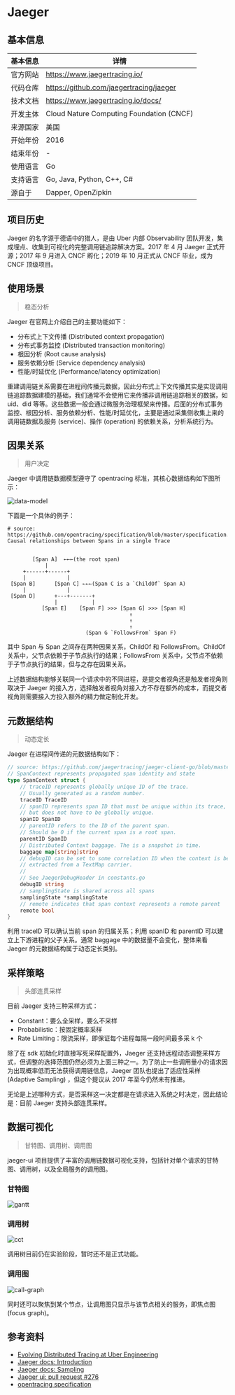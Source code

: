 # Jaeger

## 基本信息

| 基本信息 | 详情                                     |
| -------- | ---------------------------------------- |
| 官方网站 | https://www.jaegertracing.io/            |
| 代码仓库 | https://github.com/jaegertracing/jaeger  |
| 技术文档 | https://www.jaegertracing.io/docs/       |
| 开发主体 | Cloud Nature Computing Foundation (CNCF) |
| 来源国家 | 美国                                     |
| 开始年份 | 2016                                     |
| 结束年份 | -                                        |
| 使用语言 | Go                                       |
| 支持语言 | Go, Java, Python, C++, C#                |
| 源自于   | Dapper, OpenZipkin                       |

## 项目历史

Jaeger 的名字源于德语中的猎人，是由 Uber 内部 Observability 团队开发，集成埋点、收集到可视化的完整调用链追踪解决方案。2017 年 4 月 Jaeger 正式开源；2017 年 9 月进入 CNCF 孵化；2019 年 10 月正式从 CNCF 毕业，成为 CNCF 顶级项目。

## 使用场景

>  稳态分析

Jaeger 在官网上介绍自己的主要功能如下：

* 分布式上下文传播 (Distributed context propagation)
* 分布式事务监控 (Distributed transaction monitoring)
* 根因分析 (Root cause analysis)
* 服务依赖分析 (Service dependency analysis)
* 性能/时延优化 (Performance/latency optimization)

重建调用链关系需要在进程间传播元数据，因此分布式上下文传播其实是实现调用链追踪数据建模的基础，我们通常不会使用它来传播非调用链追踪相关的数据，如 uid、did 等等。这些数据一般会通过微服务治理框架来传播。后面的分布式事务监控、根因分析、服务依赖分析、性能/时延优化，主要是通过采集侧收集上来的调用链数据及服务 (service)、操作 (operation) 的依赖关系，分析系统行为。

## 因果关系

> 用户决定

Jaeger 中调用链数据模型遵守了 opentracing 标准，其核心数据结构如下图所示：

![data-model](./Jaeger/data-model.png)

下面是一个具体的例子：

```
# source: https://github.com/opentracing/specification/blob/master/specification.md
Causal relationships between Spans in a single Trace


        [Span A]  ←←←(the root span)
            |
     +------+------+
     |             |
 [Span B]      [Span C] ←←←(Span C is a `ChildOf` Span A)
     |             |
 [Span D]      +---+-------+
               |           |
           [Span E]    [Span F] >>> [Span G] >>> [Span H]
                                       ↑
                                       ↑
                                       ↑
                         (Span G `FollowsFrom` Span F)
```

其中 Span 与 Span 之间存在两种因果关系，ChildOf 和 FollowsFrom。ChildOf 关系中，父节点依赖于子节点执行的结果；FollowsFrom 关系中，父节点不依赖于子节点执行的结果，但与之存在因果关系。

上述数据结构能够关联同一个请求中的不同进程，是提交者视角还是触发者视角则取决于 Jaeger 的接入方，选择触发者视角对接入方不存在额外的成本，而提交者视角则需要接入方投入额外的精力做定制化开发。

## 元数据结构

>  动态定长

Jaeger 在进程间传递的元数据结构如下：

```go
// source: https://github.com/jaegertracing/jaeger-client-go/blob/master/span_context.go
// SpanContext represents propagated span identity and state
type SpanContext struct {
	// traceID represents globally unique ID of the trace.
	// Usually generated as a random number.
	traceID TraceID
	// spanID represents span ID that must be unique within its trace,
	// but does not have to be globally unique.
	spanID SpanID
	// parentID refers to the ID of the parent span.
	// Should be 0 if the current span is a root span.
	parentID SpanID
	// Distributed Context baggage. The is a snapshot in time.
	baggage map[string]string
	// debugID can be set to some correlation ID when the context is being
	// extracted from a TextMap carrier.
	//
	// See JaegerDebugHeader in constants.go
	debugID string
	// samplingState is shared across all spans
	samplingState *samplingState
	// remote indicates that span context represents a remote parent
	remote bool
}
```

利用 traceID 可以确认当前 span 的归属关系；利用 spanID 和 parentID 可以建立上下游进程的父子关系。通常 baggage 中的数据量不会变化，整体来看 Jaeger 的元数据结构属于动态定长类别。

## 采样策略

> 头部连贯采样

目前 Jaeger 支持三种采样方式：

* Constant：要么全采样，要么不采样
* Probabilistic：按固定概率采样
* Rate Limiting：限流采样，即保证每个进程每隔一段时间最多采 k 个

除了在 sdk 初始化时直接写死采样配置外，Jaeger 还支持远程动态调整采样方式，但调整的选择范围仍然必须为上面三种之一。为了防止一些调用量小的请求因为出现概率低而无法获得调用链信息，Jaeger 团队也提出了适应性采样 (Adaptive Sampling) ，但这个提议从 2017 年至今仍然未有推进。

无论是上述哪种方式，是否采样这一决定都是在请求进入系统之时决定，因此结论是：目前 Jaeger 支持头部连贯采样。

## 数据可视化

> 甘特图、调用树、调用图

jaeger-ui 项目提供了丰富的调用链数据可视化支持，包括针对单个请求的甘特图、调用树，以及全局服务的调用图。

### 甘特图

![gantt](./Jaeger/gantt.png)

### 调用树

![cct](./Jaeger/cct.png)

调用树目前仍在实验阶段，暂时还不是正式功能。

### 调用图

![call-graph](./Jaeger/call-graph.png)

同时还可以聚焦到某个节点，让调用图只显示与该节点相关的服务，即焦点图 (focus graph)。

## 参考资料

* [Evolving Distributed Tracing at Uber Engineering](https://eng.uber.com/distributed-tracing/)
* [Jaeger docs: Introduction](https://www.jaegertracing.io/docs/)
* [Jaeger docs: Sampling](https://www.jaegertracing.io/docs/sampling/)
* [Jaeger ui: pull request #276](https://github.com/jaegertracing/jaeger-ui/pull/276)
* [opentracing specification](https://github.com/opentracing/specification/blob/master/specification.md)

